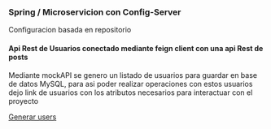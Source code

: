 <h3 text=center>Spring / Microservicion con Config-Server </h3>
<p  text=center>Configuracion basada en repositorio</p>
<h4  text=center>Api Rest de Usuarios conectado mediante feign client con una api Rest de posts </h4>

<p> Mediante mockAPI se genero un listado de usuarios para guardar en base de datos MySQL, para asi poder realizar operaciones con estos usuarios dejo link de usuarios con los atributos necesarios para interactuar con el proyecto </p>
 <a href="https://mockapi.io/clone/6642c1e43c01a059ea2056ef" target="_blank"> Generar users </a>
